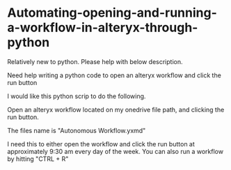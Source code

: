 # Automating-opening-and-running-a-workflow-in-alteryx-through-python

Relatively new to python. Please help with below description.

Need help writing a python code to open an alteryx workflow and click the run button

I would like this python scrip to do the following.

Open an alteryx workflow located on my onedrive file path, and clicking the run button.  

The files name is "Autonomous Workflow.yxmd"  

I need this to either open the workflow and click the run button at approximately 9:30 am every day of the week.  You can also run a workflow by hitting "CTRL + R"


